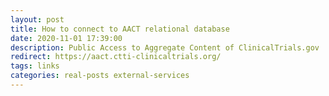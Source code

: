 ```yaml
---
layout: post
title: How to connect to AACT relational database
date: 2020-11-01 17:39:00
description: Public Access to Aggregate Content of ClinicalTrials.gov
redirect: https://aact.ctti-clinicaltrials.org/
tags: links 
categories: real-posts external-services
---
```



